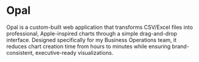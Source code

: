 # Opal
Opal is a custom-built web application that transforms CSV/Excel files into professional, Apple-inspired charts through a simple drag-and-drop interface. Designed specifically for my Business Operations team, it reduces chart creation time from hours to minutes while ensuring brand-consistent, executive-ready visualizations.
